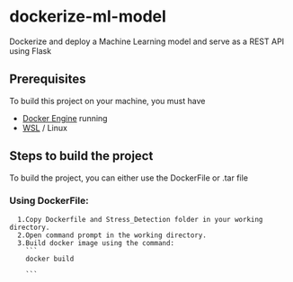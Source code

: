 # dockerize-ml-model
Dockerize and deploy a Machine Learning model and serve as a REST API using Flask

## Prerequisites
 To build this project on your machine, you must have
 - [Docker Engine](https://docs.docker.com/desktop/install/windows-install/) running
 - [WSL](https://learn.microsoft.com/en-gb/windows/wsl/install) / Linux
 
 
 ## Steps to build the project
 To build the project, you can either use the DockerFile or .tar file
 
 ### Using DockerFile:
      1.Copy Dockerfile and Stress_Detection folder in your working directory.
      2.Open command prompt in the working directory.
      3.Build docker image using the command:
        ``` 
        docker build 
        
        ```
        
      
